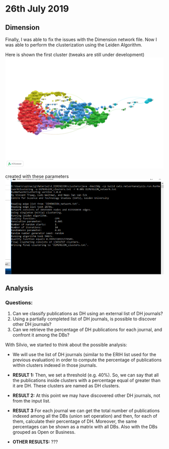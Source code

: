 # 26th July 2019

## Dimension
Finally, I was able to fix the issues with the Dimension network file. Now I was able to perform the clusterization using the Leiden Algorithm.

Here is shown the first cluster (tweaks are still under development) ![VOSviewer Map of Dimension](Dimension_vosviewer_map.png)

created with these parameters ![Parameters of the Leiden Algorithm over Dimension](Dimension_leiden_parameters.png)

## Analysis

### Questions:
1. Can we classify publications as DH using an external list of DH journals?
1. Using a partially completed list of DH journals, is possible to discover other DH journals?
2. Can we retrieve the percentage of DH publications for each journal, and confront it among the DBs?

With Silvio, we started to think about the possible analysis: 

* We will use the list of DH journals (similar to the ERIH list used for the previous evaluation) in order to compute the percentage of publications within clusters indexed in those journals. 

* **RESULT 1:** Then, we set a threshold (e.g. 40%). So, we can say that all the publications inside clusters with a percentage equal of greater than it are DH. These clusters are named as DH clusters.

* **RESULT 2:** At this point we may have discovered other DH journals, not from the input list.

* **RESULT 3** For each journal we can get the total number of publications indexed among all the DBs (union set operation) and then, for each of them, calculate their percentage of DH. Moreover, the same percentages can be shown as a matrix with all DBs. Also with the DBs grouped as Open or Business.

* **OTHER RESULTS:** ???
